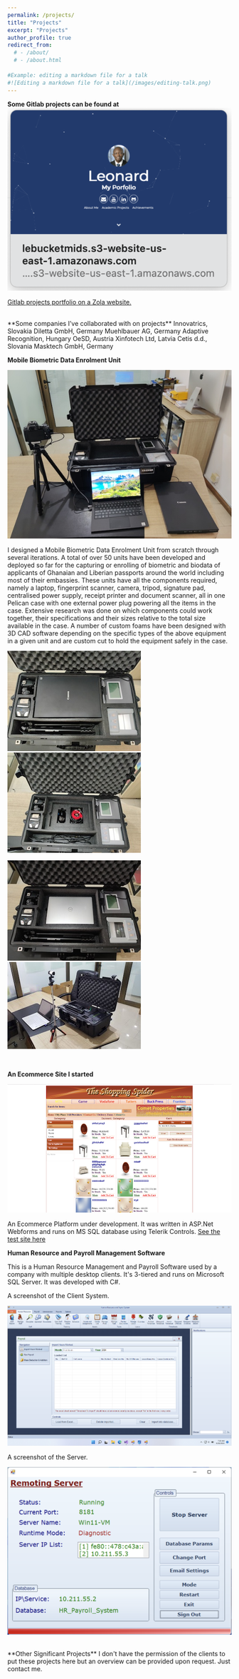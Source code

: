 ```yaml
---
permalink: /projects/
title: "Projects"
excerpt: "Projects"
author_profile: true
redirect_from: 
  # - /about/
  # - /about.html

#Example: editing a markdown file for a talk
#![Editing a markdown file for a talk](/images/editing-talk.png)
---
```

**Some Gitlab projects can be found at**  
[<img src="../images/zola-logo.png">](http://lebucketmids.s3-website-us-east-1.amazonaws.com)

<a href="http://lebucketmids.s3-website-us-east-1.amazonaws.com" target="_blank">Gitlab projects portfolio on a Zola website.</a>
   

<br>
**Some companies I’ve collaborated with on projects**  
Innovatrics, Slovakia   
Diletta GmbH, Germany   
Muehlbauer AG, Germany   
Adaptive Recognition, Hungary   
OeSD, Austria   
Xinfotech Ltd, Latvia   
Cetis d.d., Slovania   
Masktech GmbH, Germany   
<br>

**Mobile Biometric Data Enrolment Unit**  

<p align="center">
  <img src="/images/mobile_unit.jpg" />
</p>

I designed a Mobile Biometric Data Enrolment Unit from scratch through several iterations. A total of over 50 units have been developed and deployed so far for the capturing or enrolling of biometric and biodata of applicants of Ghanaian and Liberian passports around the world including most of their embassies. These units have all the components required, namely a laptop, fingerprint scanner, camera, tripod, signature pad, centralised power supply, receipt printer and document scanner, all in one Pelican case with one external power plug powering all the items in the case. Extensive research was done on which components could work together, their specifications and their sizes relative to the total size available in the case. A number of custom foams have been designed with 3D CAD software depending on the specific types of the above equipment in a given unit and are custom cut to hold the equipment safely in the case.

![Mobile Enrolment Unit](/images/mobile_unit_2.jpg)
![Mobile Enrolment Unit](/images/mobile_unit_3.jpg)

![Mobile Enrolment Unit](/images/mobile_unit_1.jpg)
![Mobile Enrolment Unit](/images/mobile_unit_4.jpg)

<br >

**An Ecommerce Site I started**  

<p align="center">
  <img src="/images/ecommerce.png" />
</p>
An Ecommerce Platform under development. It was written in ASP.Net Webforms and runs on MS SQL database using Telerik Controls.
<a href="http://testshop.oxygenegroup.com" target="_blank">See the test site here</a>


<br >

**Human Resource and Payroll Management Software**  

This is a Human Resource Management and Payroll Software used by a company with multiple desktop clients. It's 3-tiered and runs on Microsoft SQL Server. It was developed with C#.

A screenshot of the Client System.
<p align="center">
  <img src="/images/client.png" />
</p>
A screenshot of the Server.
<p align="center">
  <img src="/images/server.png" />
</p>


<br >
**Other Significant Projects**   
I don't have the permission of the clients to put these projects here but an overview can be provided upon request. Just contact me.